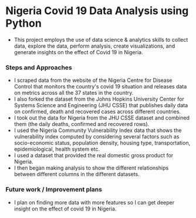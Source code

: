 # Nigeria Covid 19 Data Analysis using Python
* This project employs the use of data science & analytics skills to collect data, explore the data, perform analysis, create visualizations, and generate insights on the effect of Covid 19 in Nigeria.

### Steps and Approaches
* I scraped data from the website of the Nigeria Centre for Disease Control that monitors the country's covid 19 situation and releases data on metrics across all the 37 states in the country.
* I also forked the dataset from the Johns Hopkins University Center for Systems Science and Engineering (JHU CSSE) that publishes daily data on confirmed, death and recovered cases across different countries.
* I took out the data for Nigeria from the JHU CSSE dataset and combined them (the daily deaths, confirmed and recovered rows).
* I used the Nigeria Community Vulnerability Index data that shows the vulnerability index computed by considering several factors such as socio-economic status, population density, housing type, transportation, epidemiological, health system etc.
* I used a dataset that provided the real domestic gross product for Nigeria.
* I then began making analysis to show the different relationships between different columns in the different datasets.

### Future work / Improvement plans
* I plan on finding more data with more features so I can get deeper insight on the effect of covid 19 in Nigeria.
